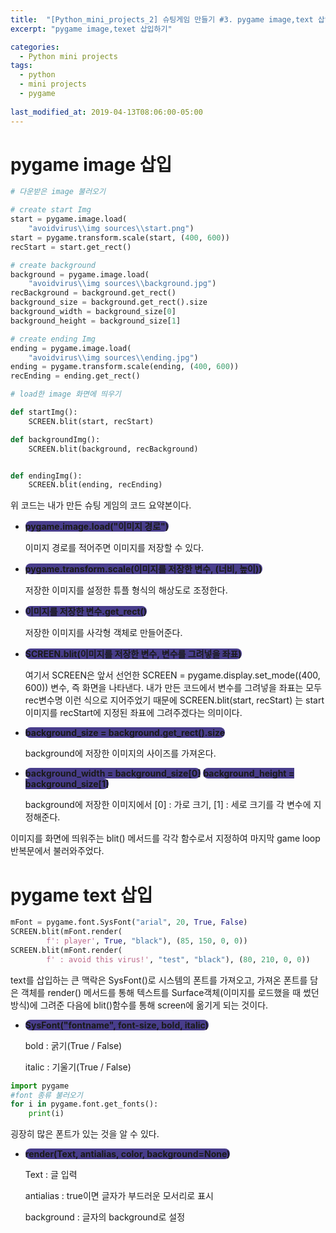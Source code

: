 ```yaml
---
title:  "[Python_mini_projects_2] 슈팅게임 만들기 #3. pygame image,text 삽입"
excerpt: "pygame image,texet 삽입하기"

categories:
  - Python mini projects
tags:
  - python
  - mini projects
  - pygame
 
last_modified_at: 2019-04-13T08:06:00-05:00
---
```


# pygame image 삽입

```python
# 다운받은 image 불러오기

# create start Img
start = pygame.image.load(
    "avoidvirus\\img sources\\start.png")
start = pygame.transform.scale(start, (400, 600))
recStart = start.get_rect()

# create background
background = pygame.image.load(
    "avoidvirus\\img sources\\background.jpg")
recBackground = background.get_rect()
background_size = background.get_rect().size
background_width = background_size[0]
background_height = background_size[1]

# create ending Img
ending = pygame.image.load(
    "avoidvirus\\img sources\\ending.jpg")
ending = pygame.transform.scale(ending, (400, 600))
recEnding = ending.get_rect()
```

```python
# load한 image 화면에 띄우기

def startImg():
    SCREEN.blit(start, recStart)

def backgroundImg():
    SCREEN.blit(background, recBackground)


def endingImg():
    SCREEN.blit(ending, recEnding)

```

위 코드는 내가 만든 슈팅 게임의 코드 요약본이다.

- **<span style="background-color : darkslateblue ; border-radius : 8px">pygame.image.load("이미지 경로")</span>**

  이미지 경로를 적어주면 이미지를 저장할 수 있다.

- **<span style="background-color : darkslateblue ; border-radius : 8px">pygame.transform.scale(이미지를 저장한 변수, (너비, 높이))</span>**

  저장한 이미지를 설정한 튜플 형식의 해상도로 조정한다.

- **<span style="background-color : darkslateblue ; border-radius : 8px">이미지를 저장한 변수.get_rect()</span>**

  저장한 이미지를 사각형 객체로 만들어준다.

- **<span style="background-color : darkslateblue ; border-radius : 8px">SCREEN.blit(이미지를 저장한 변수, 변수를 그려넣을 좌표)</span>**

  여기서 SCREEN은 앞서 선언한 SCREEN = pygame.display.set_mode((400, 600)) 변수, 즉 화면을 나타낸다. 내가 만든 코드에서 변수를 그려넣을 좌표는 모두 rec변수명 이런 식으로 지어주었기 때문에 SCREEN.blit(start, recStart) 는 start이미지를 recStart에 지정된 좌표에 그려주겠다는 의미이다.

- **<span style="background-color : darkslateblue ; border-radius : 8px">background_size = background.get_rect().size</span>**

  background에 저장한 이미지의 사이즈를 가져온다.

- **<span style="background-color : darkslateblue ; border-radius : 8px">background_width = background_size[0]</span>**
  **<span style="background-color : darkslateblue ; border-radius : 8px">background_height = background_size[1]</span>**

  background에 저장한 이미지에서 [0] : 가로 크기, [1] : 세로 크기를 각 변수에 지정해준다.



이미지를 화면에 띄워주는 blit() 메서드를 각각 함수로서 지정하여 마지막 game loop 반복문에서 불러와주었다.







# pygame text 삽입

```python
mFont = pygame.font.SysFont("arial", 20, True, False)
SCREEN.blit(mFont.render(
        f': player', True, "black"), (85, 150, 0, 0))
SCREEN.blit(mFont.render(
        f' : avoid this virus!', "test", "black"), (80, 210, 0, 0))
```

text를 삽입하는 큰 맥락은 SysFont()로 시스템의 폰트를 가져오고, 가져온 폰트를 담은 객체를 render() 메서드를 통해 텍스트를 Surface객체(이미지를 로드했을 때 썼던 방식)에 그려준 다음에 blit()함수를 통해 screen에 옮기게 되는 것이다.

- **<span style="background-color : darkslateblue ; border-radius : 8px">SysFont("fontname", font-size, bold, italic)</span>**

  bold : 굵기(True / False)

  italic : 기울기(True / False) 

```python
import pygame
#font 종류 불러오기
for i in pygame.font.get_fonts():
    print(i)
```

굉장히 많은 폰트가 있는 것을 알 수 있다.



- **<span style="background-color : darkslateblue ; border-radius : 8px">render(Text, antialias, color, background=None)</span>**

  Text : 글 입력

  antialias : true이면 글자가 부드러운 모서리로 표시

  background : 글자의 background로 설정
